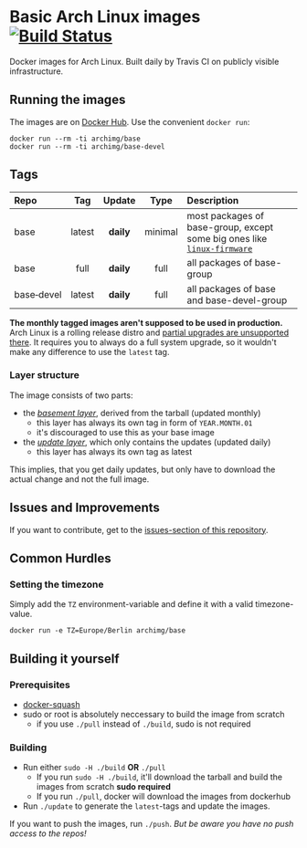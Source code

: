 # Basic Arch Linux images [![Build Status](https://travis-ci.org/archimg/archlinux.svg?branch=master)](https://travis-ci.org/archimg/archlinux)

Docker images for Arch Linux. Built daily by Travis CI on publicly visible infrastructure.

## Running the images

The images are on [Docker Hub](https://hub.docker.com/u/archimg/). Use the convenient `docker run`:

    docker run --rm -ti archimg/base
    docker run --rm -ti archimg/base-devel

## Tags

|         Repo         |  Tag   |  Update   |  Type   |                                                             Description                                                              |
|:---------------------|:------:|:---------:|:-------:|:-------------------------------------------------------------------------------------------------------------------------------------|
| base                 | latest | **daily** | minimal | most packages of base-group, except some big ones like [`linux-firmware`](./Dockerfiles/basement/Dockerfile.base)                    |
| base                 | full   | **daily** |   full  | all packages of base-group                                                                                                           |
| base&#8209;devel     | latest | **daily** |   full  | all packages of base and base-devel-group                                                                                            |

**The monthly tagged images aren't supposed to be used in production.** Arch Linux is a rolling release distro and [partial upgrades are unsupported there](https://wiki.archlinux.org/index.php?title=System_maintenance#Partial_upgrades_are_unsupported). It requires you to always do a full system upgrade, so it wouldn't make any difference to use the `latest` tag.

### Layer structure

The image consists of two parts:

- the _[basement layer](./Dockerfiles/basement)_, derived from the tarball (updated monthly)
  - this layer has always its own tag in form of `YEAR.MONTH.01`
  - it's discouraged to use this as your base image
- the _[update layer](./Dockerfiles/updates)_, which only contains the updates (updated daily)
  - this layer has always its own tag as latest

This implies, that you get daily updates, but only have to download the actual change and not the full image.

## Issues and Improvements

If you want to contribute, get to the [issues-section of this repository](https://github.com/archimg/archlinux/issues).

## Common Hurdles

### Setting the timezone

Simply add the `TZ` environment-variable and define it with a valid timezone-value.

```
docker run -e TZ=Europe/Berlin archimg/base
```

## Building it yourself

### Prerequisites

- [docker-squash](https://github.com/goldmann/docker-squash/)
- sudo or root is absolutely neccessary to build the image from scratch
  - if you use `./pull` instead of `./build`, sudo is not required

### Building

- Run either `sudo -H ./build` **OR** `./pull`
  - If you run `sudo -H ./build`, it'll download the tarball and build the images from scratch **sudo required**
  - If you run `./pull`, docker will download the images from dockerhub
- Run `./update` to generate the `latest`-tags and update the images.

If you want to push the images, run `./push`. *But be aware you have no push access to the repos!*
